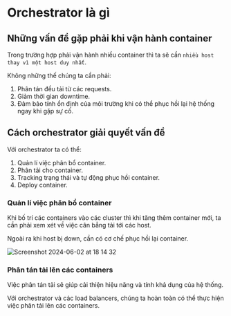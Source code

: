 # Orchestrator là gì

## Những vấn đề gặp phải khi vận hành container

Trong trường hợp phải vận hành nhiều container thì ta sẽ cần `nhiều host thay vì một host duy nhất`.

Không những thế chúng ta cần phải:

1. Phân tán đều tải từ các requests.
2. Giảm thời gian downtime.
3. Đảm bảo tính ổn định của môi trường khi có thể phục hồi lại hệ thống ngay khi gặp sự cố.

## Cách orchestrator giải quyết vấn đề

Với orchestrator ta có thể:

1. Quản lí việc phân bổ container.
2. Phân tải cho container.
3. Tracking trạng thái và tự động phục hồi container.
4. Deploy container.

### Quản lí việc phân bổ container

Khi bố trí các containers vào các cluster thì khi tăng thêm container mới, ta cần phải xem xét về việc cân bẳng tải tới các host.

Ngoài ra khi host bị down, cần có cơ chế phục hồi lại container.

![Screenshot 2024-06-02 at 18 14 32](https://github.com/tuananhhedspibk/tuananhhedspibk.github.io/assets/15076665/929cfe48-b59f-41a9-b987-0e1c4f279c99)

### Phân tán tải lên các containers

Việc phân tán tải sẽ giúp cải thiện hiệu năng và tính khả dụng của hệ thống.

Với orchestrator và các load balancers, chúng ta hoàn toàn có thể thực hiện việc phân tải lên các containers.
